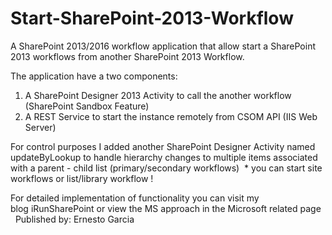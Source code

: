 # Start-SharePoint-2013-Workflow
A SharePoint 2013/2016 workflow application that allow start a SharePoint 2013 workflows from another SharePoint 2013 Workflow.

The application have a two components:
1) A SharePoint Designer 2013 Activity to call the another workflow (SharePoint Sandbox Feature)
2) A REST Service to start the instance remotely from CSOM API (IIS Web Server)

For control purposes I added another SharePoint Designer Activity named updateByLookup to handle hierarchy changes to multiple items associated with a parent - child list (primary/secondary workflows)
 * you can start site workflows or list/library workflow !
 
For detailed implementation of functionality you can visit my blog iRunSharePoint or view the MS approach in the Microsoft related page
 
Published by: Ernesto Garcia
